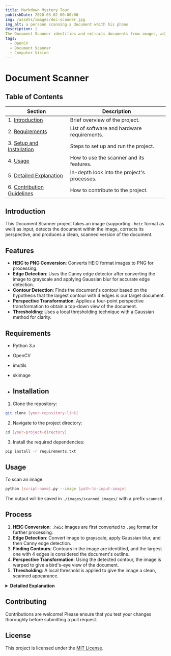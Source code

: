 ```yaml
---
title: Markdown Mystery Tour
publishDate: 2020-03-02 00:00:00
img: /assets/images/doc-scanner.jpg
img_alt: a personn scanning a document whith his phone
description: |
The Document Scanner identifies and extracts documents from images, adjusts their perspective, and produces clear, scanned-like outputs using OpenCV. It also supports HEIC to PNG conversion.
tags:
  - OpenCV
  - Document Scanner
  - Computer Vision
---
```



# Document Scanner 

 ## Table of Contents

| Section                       | Description                                 |
|-------------------------------|---------------------------------------------|
| 1. [Introduction](#introduction)              | Brief overview of the project.              |
| 2. [Requirements](#requirements)              | List of software and hardware requirements. |
| 3. [Setup and Installation](#installation)          | Steps to set up and run the project.        |
| 4. [Usage](#usage)                          | How to use the scanner and its features.    |
| 5. [Detailed Explanation](#process) | In-depth look into the project's processes.  |
| 6. [Contribution Guidelines](#contribution)  | How to contribute to the project.           |


## Introduction  

This Document Scanner project takes an image (supporting `.heic` format as well) as input, detects the document within the image, corrects its perspective, and produces a clean, scanned version of the document.  

## Features  
- **HEIC to PNG Conversion**: Converts HEIC format images to PNG for processing. 
- **Edge Detection**: Uses the Canny edge detector after converting the image to grayscale and applying Gaussian blur for accurate edge detection. 
- **Contour Detection**: Finds the document's contour based on the hypothesis that the largest contour with 4 edges is our target document. 
- **Perspective Transformation**: Applies a four-point perspective transformation to obtain a top-down view of the document. 
- **Thresholding**: Uses a local thresholding technique with a Gaussian method for clarity.  

## Requirements  
- Python 3.x 
- OpenCV 
- imutils 
- skimage  

- ## Installation  

1. Clone the repository: 
```bash 
git clone [your-repository-link]
```

2. Navigate to the project directory:
```bash
cd [your-project-directory]
```

3. Install the required dependencies:
```bash
pip install -r requirements.txt
```


## Usage

To scan an image:
```bash
python [script-name].py --image [path-to-input-image]
```


The output will be saved in `./images/scanned_images/` with a prefix `scanned_`.

## Process

1. **HEIC Conversion**: `.heic` images are first converted to `.png` format for further processing.
2. **Edge Detection**: Convert image to grayscale, apply Gaussian blur, and then Canny edge detection.
3. **Finding Contours**: Contours in the image are identified, and the largest one with 4 edges is considered the document's outline.
4. **Perspective Transformation**: Using the detected contour, the image is warped to give a bird's-eye view of the document.
5. **Thresholding**: A local threshold is applied to give the image a clean, scanned appearance.

<details>
  <summary><b>Detailed Explanation</b></summary>

### 1. HEIC to PNG Conversion

In modern devices, especially Apple products, images can be saved in the `.heic` format, which provides high-quality images at nearly half the size of JPEG. This project has a built-in functionality to convert these `.heic` images to `.png` format, ensuring compatibility with a broader range of image processing tools and libraries.

- **Function**: `convert_heic2png(args["image"])`
  
### 2. Edge Detection

Edge detection is a crucial step in the process to find the boundaries of the document within the image.

- **Grayscale Conversion**: The image is first converted to grayscale using OpenCV's `cvtColor` function, which helps in highlighting the important features (edges) without the distraction of color.

- **Gaussian Blur**: A Gaussian blur filter is then applied. This step reduces high-frequency noise that can affect edge detection. The kernel size chosen is `5x5`, which means each pixel value is set to a weighted average of its neighbors, effectively blurring the image.

- **Canny Edge Detection**: The Canny function in OpenCV is then used to detect edges in the image. Two threshold values, 75 and 200 in this case, help in removing weak edges and preserving strong ones.

### 3. Finding the Contours

The objective here is to detect the document's outline. The code is based on the hypothesis that the largest contour with exactly 4 edges is our document.

- **Contour Detection**: The `findContours` function from OpenCV is used to retrieve all the contours in the image. Contours are simply the boundaries of the connected components in an image. 

- **Contour Filtering**: From all detected contours, only the five largest are kept for further examination, reducing processing time and increasing accuracy.

- **Polygon Approximation**: For each of these contours, a polygon approximation is performed. The purpose is to find a polygon that closely resembles the contour shape. We're particularly interested in contours that approximate to a polygon with 4 vertices (rectangle), suggesting a potential document.

### 4. Perspective Transformation

Once we have the document's four corners, we perform a perspective transformation to obtain a top-down, "bird's-eye view" of the document, as if it was scanned directly facing the scanner.

- **Four-point Transform**: The custom function `four_point_transform` is used. This function takes the original image and the coordinates of the document's four corners to provide a warped version of the document.

### 5. Thresholding

After obtaining a top-down view of the document, we want to enhance its readability and give it a "scanned" appearance.

- **Grayscale Conversion**: The warped image is first converted to grayscale.

- **Adaptive Thresholding**: Instead of a global thresholding value, an adaptive method called `threshold_local` from the `skimage` library is used. This method computes a threshold for small regions of the image, giving a more fine-tuned result. The method chosen is `gaussian` which provides a balanced thresholding.

</details>


## Contributing

Contributions are welcome! Please ensure that you test your changes thoroughly before submitting a pull request.

## License

This project is licensed under the [MIT License](https://chat.openai.com/c/link-to-license-file).